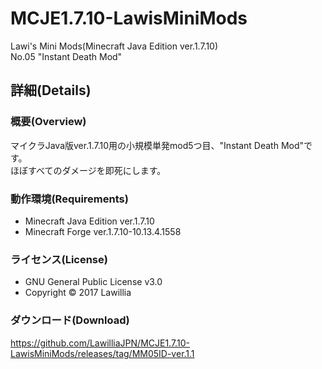 # MCJE1.7.10-LawisMiniMods  
  
Lawi's Mini Mods(Minecraft Java Edition ver.1.7.10)  
No.05 "Instant Death Mod"  
  
## 詳細(Details)  
  
### 概要(Overview)  
マイクラJava版ver.1.7.10用の小規模単発mod5つ目、"Instant Death Mod"です。  
ほぼすべてのダメージを即死にします。  
  
### 動作環境(Requirements)  　
* Minecraft Java Edition ver.1.7.10  
* Minecraft Forge ver.1.7.10-10.13.4.1558  
  
### ライセンス(License)  
* GNU General Public License v3.0  
* Copyright © 2017 Lawillia  
  
### ダウンロード(Download)  
<https://github.com/LawilliaJPN/MCJE1.7.10-LawisMiniMods/releases/tag/MM05ID-ver.1.1>  
